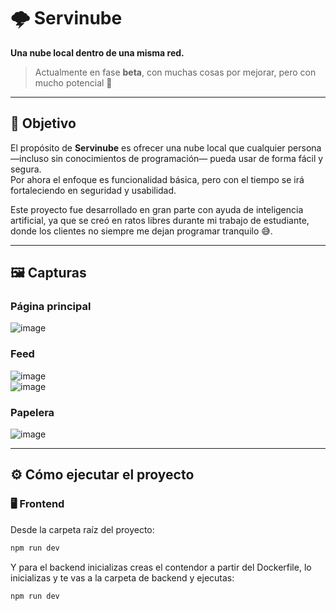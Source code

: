 # 🌩️ Servinube

**Una nube local dentro de una misma red.**

> Actualmente en fase **beta**, con muchas cosas por mejorar, pero con mucho potencial 🚀

---

## 🎯 Objetivo

El propósito de **Servinube** es ofrecer una nube local que cualquier persona —incluso sin conocimientos de programación— pueda usar de forma fácil y segura.  
Por ahora el enfoque es funcionalidad básica, pero con el tiempo se irá fortaleciendo en seguridad y usabilidad.

Este proyecto fue desarrollado en gran parte con ayuda de inteligencia artificial, ya que se creó en ratos libres durante mi trabajo de estudiante, donde los clientes no siempre me dejan programar tranquilo 😅.

---

## 🖼️ Capturas

### Página principal  
![image](https://github.com/user-attachments/assets/ea402002-8f9c-4868-bc69-f9e572c37c72)

### Feed  
![image](https://github.com/user-attachments/assets/3a4edc2e-ecce-4d69-a925-0af3abec19f7)  
![image](https://github.com/user-attachments/assets/c1dfd0d7-4c51-464b-8a06-8f945f642901)

### Papelera  
![image](https://github.com/user-attachments/assets/11c404e5-e739-426c-af4e-34a811a0ef4a)

---

## ⚙️ Cómo ejecutar el proyecto

### 🖥️ Frontend

Desde la carpeta raíz del proyecto:

```bash
npm run dev
```

Y para el backend inicializas creas el contendor a partir del Dockerfile, lo inicializas y te vas a la carpeta de backend y ejecutas:
```bash
npm run dev
```

